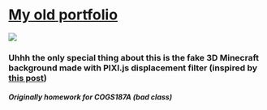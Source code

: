 # [My old portfolio](https://yuu6883.github.io/OldPortfolio/)
![](https://i.imgur.com/ovqaDpn.png)
### Uhhh the only special thing about this is the fake 3D Minecraft background made with PIXI.js displacement filter (inspired by [this post](https://observablehq.com/@a10k/pixijs-3d-effect))
##### Originally homework for COGS187A (bad class)
